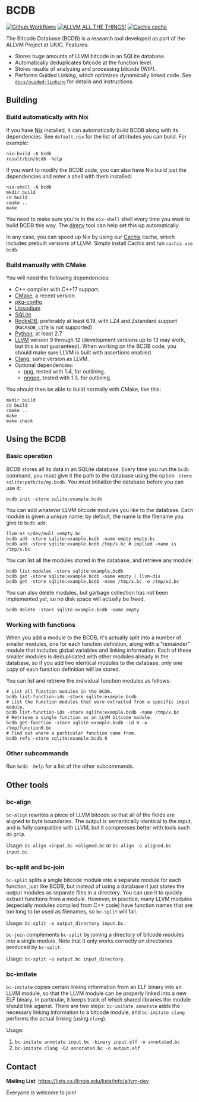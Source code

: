 # BCDB

[![Github Workflows](https://github.com/yotann/bcdb/workflows/Test/badge.svg)](https://github.com/yotann/bcdb/actions?query=workflow%3ATest)
[![ALLVM ALL THE THINGS!](https://img.shields.io/badge/ALLVM-ALL%20THE%20THINGS-brightgreen.svg)](https://github.com/allvm/allvm-tools)
[![Cachix cache](https://img.shields.io/badge/cachix-bcdb-blue.svg)](https://bcdb.cachix.org)

The Bitcode Database (BCDB) is a research tool developed as part of the ALLVM
Project at UIUC. Features:

- Stores huge amounts of LLVM bitcode in an SQLite database.
- Automatically deduplicates bitcode at the function level.
- Stores results of analyzing and processing bitcode (WIP).
- Performs Guided Linking, which optimizes dynamically linked code. See
  [`docs/guided-linking`](docs/guided-linking/) for details and instructions.

## Building

### Build automatically with Nix

If you have [Nix](https://nixos.org/guides/install-nix.html) installed, it can
automatically build BCDB along with its dependencies. See `default.nix` for the
list of attributes you can build. For example:

```shell
nix-build -A bcdb
result/bin/bcdb -help
```

If you want to modify the BCDB code, you can also have Nix build just the
dependencies and enter a shell with them installed:

```shell
nix-shell -A bcdb
mkdir build
cd build
cmake ..
make
```

You need to make sure you're in the `nix-shell` shell every time you want to
build BCDB this way. The [direnv](https://direnv.net/) tool can help set this
up automatically.

In any case, you can speed up Nix by using our [Cachix](https://cachix.org)
cache, which includes prebuilt versions of LLVM. Simply install Cachix and run
`cachix use bcdb`.

### Build manually with CMake

You will need the following dependencies:

- C++ compiler with C++17 support.
- [CMake](https://cmake.org/), a recent version.
- [pkg-config](https://www.freedesktop.org/wiki/Software/pkg-config/)
- [Libsodium](https://libsodium.org/)
- [SQLite](https://sqlite.org/)
- [RocksDB](https://rocksdb.org/), preferably at least 6.19, with LZ4 and
  Zstandard support (`ROCKSDB_LITE` is not supported)
- [Python](https://www.python.org/), at least 2.7.
- [LLVM](https://llvm.org/) version 9 through 12 (development versions up to 13
  may work, but this is not guaranteed). When working on the BCDB code, you
  should make sure LLVM is built with assertions enabled.
- [Clang](https://clang.llvm.org/), same version as LLVM.
- Optional dependencies:
  - [nng](https://github.com/nanomsg/nng), tested with 1.4, for outlining.
  - [nngpp](https://github.com/cwzx/nngpp), tested with 1.3, for outlining.

You should then be able to build normally with CMake, like this:

```shell
mkdir build
cd build
cmake ..
make
make check
```

## Using the BCDB

### Basic operation

BCDB stores all its data in an SQLite database. Every time you run the `bcdb`
command, you must give it the path to the database using the option `-store
sqlite:path/to/my.bcdb`. You must initialize the database before you can use
it:

```shell
bcdb init -store sqlite:example.bcdb
```

You can add whatever LLVM bitcode modules you like to the database. Each module
is given a unique name; by default, the name is the filename you give to `bcdb
add`.

```shell
llvm-as </dev/null >empty.bc
bcdb add -store sqlite:example.bcdb -name empty empty.bc
bcdb add -store sqlite:example.bcdb /tmp/x.bc # implied -name is /tmp/x.bc
```

You can list all the modules stored in the database, and retrieve any module:

```shell
bcdb list-modules -store sqlite:example.bcdb
bcdb get -store sqlite:example.bcdb -name empty | llvm-dis
bcdb get -store sqlite:example.bcdb -name /tmp/x.bc -o /tmp/x2.bc
```

You can also delete modules, but garbage collection has not been implemented
yet, so no disk space will actually be freed.

```shell
bcdb delete -store sqlite:example.bcdb -name empty
```

### Working with functions

When you add a module to the BCDB, it's actually split into a number of smaller
modules, one for each function definition, along with a “remainder” module that
includes global variables and linking information. Each of these smaller
modules is deduplicated with other modules already in the database, so if you
add two identical modules to the database, only one copy of each function
definition will be stored.

You can list and retrieve the individual function modules as follows:

```shell
# List all function modules in the BCDB.
bcdb list-function-ids -store sqlite:example.bcdb
# List the function modules that were extracted from a specific input module.
bcdb list-function-ids -store sqlite:example.bcdb -name /tmp/x.bc
# Retrieve a single function as an LLVM bitcode module.
bcdb get-function -store sqlite:example.bcdb -id 0 -o /tmp/function0.bc
# Find out where a particular function came from.
bcdb refs -store sqlite:example.bcdb 0
```

### Other subcommands

Run `bcdb -help` for a list of the other subcommands.

## Other tools

### bc-align

`bc-align` rewrites a piece of LLVM bitcode so that all of the fields are
aligned to byte boundaries. The output is semantically identical to the input,
and is fully compatible with LLVM, but it compresses better with tools such as
`gzip`.

Usage: `bc-align <input.bc >aligned.bc` or `bc-align -o aligned.bc input.bc`.

### bc-split and bc-join

`bc-split` splits a single bitcode module into a separate module for each
function, just like BCDB, but instead of using a database it just stores the
output modules as separate files in a directory. You can use it to quickly
extract functions from a module. However, in practice, many LLVM modules
(especially modules compiled from C++ code) have function names that are too
long to be used as filenames, so `bc-split` will fail.

Usage: `bc-split -o output_directory input.bc`.

`bc-join` complements `bc-split` by joining a directory of bitcode modules into
a single module. Note that it only works correctly on directories produced by
`bc-split`.

Usage: `bc-split -o output.bc input_directory`.

### bc-imitate

`bc-imitate` copies certain linking information from an ELF binary into an LLVM
module, so that the LLVM module can be properly linked into a new ELF binary.
In particular, it keeps track of which shared libraries the module should link
against. There are two steps: `bc-imitate annotate` adds the necessary linking
information to a bitcode module, and `bc-imitate clang` performs the actual
linking (using `clang`).

Usage:

1. `bc-imitate annotate input.bc -binary input.elf -o annotated.bc`
2. `bc-imitate clang -O2 annotated.bc -o output.elf`

## Contact

**Mailing List**: https://lists.cs.illinois.edu/lists/info/allvm-dev

Everyone is welcome to join!
